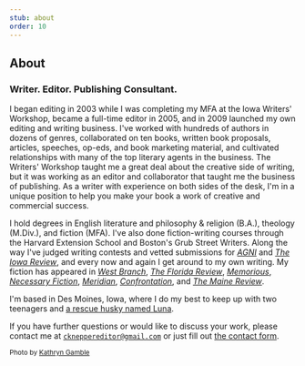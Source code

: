 ```yaml
---
stub: about
order: 10
---
```


## About

### Writer. Editor. Publishing Consultant.

I began editing in 2003 while I was completing my MFA at the Iowa Writers' Workshop, became a full-time editor in 2005, and in 2009 launched my own editing and writing business. I've worked with hundreds of authors in dozens of genres, collaborated on ten books, written book proposals, articles, speeches, op-eds, and book marketing material, and cultivated relationships with many of the top literary agents in the business. The Writers' Workshop taught me a great deal about the creative side of writing, but it was working as an editor and collaborator that taught me the business of publishing. As a writer with experience on both sides of the desk, I'm in a unique position to help you make your book a work of creative and commercial success.

I hold degrees in English literature and philosophy & religion (B.A.), theology (M.Div.), and fiction (MFA). I've also done fiction-writing courses through the Harvard Extension School and Boston's Grub Street Writers. Along the way I've judged writing contests and vetted submissions for [_AGNI_](https://agnionline.bu.edu/) and [_The Iowa Review_](http://iowareview.uiowa.edu/), and every now and again I get around to my own writing. My fiction has appeared in [_West Branch_](http://westbranch.blogs.bucknell.edu/), [_The Florida Review_](http://floridareview.cah.ucf.edu/), [_Memorious_](http://memorious.org/), [_Necessary Fiction_](http://www.necessaryfiction.com/), [_Meridian_](http://www.readmeridian.org/), [_Confrontation_](http://confrontationmagazine.org/fiction-from-issue-123/), and [_The Maine Review_](https://www.mainereview.com/).

I'm based in Des Moines, Iowa, where I do my best to keep up with two teenagers and [a rescue husky named Luna](https://www.instagram.com/lunabear_the_husky_/).

If you have further questions or would like to discuss your work, please contact me at [`ckneppereditor@gmail.com`](mailto:ckneppereditor@gmail.com) or just fill out [the contact form](#contact).

<small>

Photo by [Kathryn Gamble](https://kathryngamble.com/)

</small>
